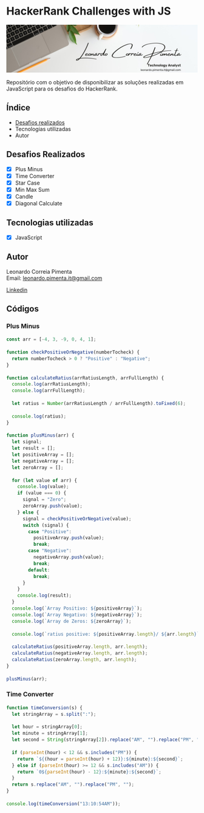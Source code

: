 # HackerRank Challenges with JS

![leonardo.correia.title](./assets/leonardo.correia.title.jpg)

Repositório com o objetivo de disponibilizar as soluções realizadas em JavaScript para os desafios do HackerRank.

## Índice

- <a href="#-desafios-realizados">Desafios realizados<a>
- <a>Tecnologias utilizadas</a>
- <a>Autor</a>

## Desafios Realizados

- [x] Plus Minus<br>
- [x] Time Converter<br>
- [x] Star Case<br>
- [x] Min Max Sum<br>
- [x] Candle<br>
- [x] Diagonal Calculate<br>

## Tecnologias utilizadas

- [x] JavaScript

## Autor

Leonardo Correia Pimenta<br>
Email: leonardo.pimenta.it@gmail.com<br>

[Linkedin](https://www.linkedin.com/in/leonardo-pimenta-a2268bb9/)

## Códigos

### Plus Minus

```javascript
const arr = [-4, 3, -9, 0, 4, 1];

function checkPositiveOrNegative(numberTocheck) {
  return numberTocheck > 0 ? "Positive" : "Negative";
}

function calculateRatius(arrRatiusLength, arrFullLength) {
  console.log(arrRatiusLength);
  console.log(arrFullLength);

  let ratius = Number(arrRatiusLength / arrFullLength).toFixed(6);

  console.log(ratius);
}

function plusMinus(arr) {
  let signal;
  let result = [];
  let positiveArray = [];
  let negativeArray = [];
  let zeroArray = [];

  for (let value of arr) {
    console.log(value);
    if (value === 0) {
      signal = "Zero";
      zeroArray.push(value);
    } else {
      signal = checkPositiveOrNegative(value);
      switch (signal) {
        case "Positive":
          positiveArray.push(value);
          break;
        case "Negative":
          negativeArray.push(value);
          break;
        default:
          break;
      }
    }
    console.log(result);
  }
  console.log(`Array Positivo: ${positiveArray}`);
  console.log(`Array Negativo: ${negativeArray}`);
  console.log(`Array de Zeros: ${zeroArray}`);

  console.log(`ratius positive: ${positiveArray.length}/ ${arr.length}`);

  calculateRatius(positiveArray.length, arr.length);
  calculateRatius(negativeArray.length, arr.length);
  calculateRatius(zeroArray.length, arr.length);
}

plusMinus(arr);
```

### Time Converter

```javascript
function timeConversion(s) {
  let stringArray = s.split(":");

  let hour = stringArray[0];
  let minute = stringArray[1];
  let second = String(stringArray[2]).replace("AM", "").replace("PM", "");

  if (parseInt(hour) < 12 && s.includes("PM")) {
    return `${(hour = parseInt(hour) + 12)}:${minute}:${second}`;
  } else if (parseInt(hour) >= 12 && s.includes("AM")) {
    return `0${parseInt(hour) - 12}:${minute}:${second}`;
  }
  return s.replace("AM", "").replace("PM", "");
}

console.log(timeConversion("13:10:54AM"));
```

